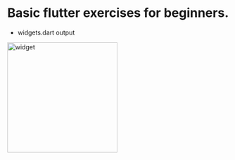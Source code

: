 # Basic flutter exercises for beginners.
- widgets.dart output
<img src = "https://user-images.githubusercontent.com/56637126/198999921-87a4c5ae-9341-4c6c-b044-be50966653e1.png" alt="widget" style="width:250px;" />
